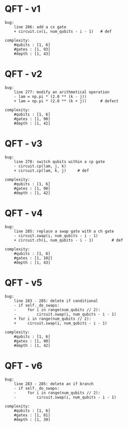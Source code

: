 # QFT - v1
    bug:
        line 286: add a cx gate   
        + circuit.cx(i, num_qubits - i - 1)   # def

    complexity:
        #qubits : [1, 6]
        #gates : [1, 93]
        #depth : [1, 43]

# QFT - v2
    bug:
        line 277: modify an arithmetical operation  
        - lam = np.pi * (2.0 ** (k - j))   
        + lam = np.pi * (2.0 ** (k + j))      # defect 

    complexity:
        #qubits : [1, 6]
        #gates : [1, 90]
        #depth : [1, 42]

# QFT - v3
    bug:
        line 278: switch qubits within a cp gate
        - circuit.cp(lam, j, k)       
        + circuit.cp(lam, k, j)     # def

    complexity:
        #qubits : [1, 6]
        #gates : [1, 90]
        #depth : [1, 42]

# QFT - v4
    bug:
        line 285: replace a swap gate with a ch gate
        - circuit.swap(i, num_qubits - i - 1)
        + circuit.ch(i, num_qubits - i - 1)        # def

    complexity:
        #qubits : [1, 6]
        #gates : [1, 102]
        #depth : [1, 43]

# QFT - v5
    bug:
        line 283 - 285: delete if conditional
        - if self._do_swaps:
        -     for i in range(num_qubits // 2):
        -         circuit.swap(i, num_qubits - i - 1)
        + for i in range(num_qubits // 2):
        +     circuit.swap(i, num_qubits - i - 1)

    complexity:
        #qubits : [1, 6]
        #gates : [1, 90]
        #depth : [1, 42]

# QFT - v6
    bug:
        line 283 - 285: delete an if branch
        - if self._do_swaps:
        -     for i in range(num_qubits // 2):
        -         circuit.swap(i, num_qubits - i - 1)

    complexity:
        #qubits : [1, 6]
        #gates : [1, 81]
        #depth : [1, 39]